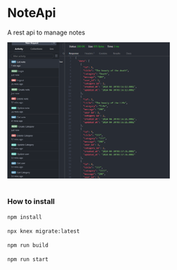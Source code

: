 # NoteApi
A rest api to manage notes

<div> 
  <img src='./Images/Screenshot.png' alt='screenshoot 1' width='370'>

</div>

<br>

### How to install
```
npm install

npx knex migrate:latest

npm run build

npm run start
```